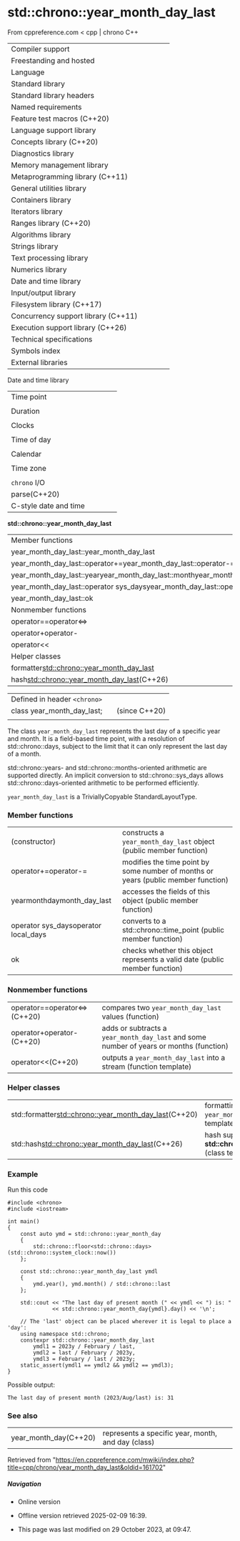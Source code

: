 # std::chrono::year_month_day_last

From cppreference.com
< cpp‎ | chrono
C++

|  |  |  |  |  |
| --- | --- | --- | --- | --- |
| Compiler support | | | | |
| Freestanding and hosted | | | | |
| Language | | | | |
| Standard library | | | | |
| Standard library headers | | | | |
| Named requirements | | | | |
| Feature test macros (C++20) | | | | |
| Language support library | | | | |
| Concepts library (C++20) | | | | |
| Diagnostics library | | | | |
| Memory management library | | | | |
| Metaprogramming library (C++11) | | | | |
| General utilities library | | | | |
| Containers library | | | | |
| Iterators library | | | | |
| Ranges library (C++20) | | | | |
| Algorithms library | | | | |
| Strings library | | | | |
| Text processing library | | | | |
| Numerics library | | | | |
| Date and time library | | | | |
| Input/output library | | | | |
| Filesystem library (C++17) | | | | |
| Concurrency support library (C++11) | | | | |
| Execution support library (C++26) | | | | |
| Technical specifications | | | | |
| Symbols index | | | | |
| External libraries | | | | |

Date and time library

|  |  |  |  |  |
| --- | --- | --- | --- | --- |
| Time point | | | | |
| |  |  |  |  |  | | --- | --- | --- | --- | --- | | time_point(C++11) | | | | | | |  |  |  |  |  | | --- | --- | --- | --- | --- | | clock_time_conversion(C++20) | | | | | | |  |  |  |  |  | | --- | --- | --- | --- | --- | | clock_cast(C++20) | | | | | |
| Duration | | | | |
| |  |  |  |  |  | | --- | --- | --- | --- | --- | | duration(C++11) | | | | | |
| Clocks | | | | |
| |  |  |  |  |  | | --- | --- | --- | --- | --- | | system_clock(C++11) | | | | | | steady_clock(C++11) | | | | | | is_clock(C++20) | | | | | | |  |  |  |  |  | | --- | --- | --- | --- | --- | | utc_clock(C++20) | | | | | | tai_clock(C++20) | | | | | | high_resolution_clock(C++11) | | | | | | |  |  |  |  |  | | --- | --- | --- | --- | --- | | gps_clock(C++20) | | | | | | file_clock(C++20) | | | | | | local_t(C++20) | | | | | |
| Time of day | | | | |
| |  |  |  |  |  | | --- | --- | --- | --- | --- | | is_amis_pm(C++20)(C++20) | | | | | | |  |  |  |  |  | | --- | --- | --- | --- | --- | | make12make24(C++20)(C++20) | | | | | | |  |  |  |  |  | | --- | --- | --- | --- | --- | | hh_mm_ss(C++20) | | | | | |  | | | | | |
| Calendar | | | | |
| |  |  |  |  |  | | --- | --- | --- | --- | --- | | day(C++20) | | | | | | month(C++20) | | | | | | year(C++20) | | | | | | weekday(C++20) | | | | | | operator/(C++20) | | | | | | year_month_day(C++20) | | | | | | |  |  |  |  |  | | --- | --- | --- | --- | --- | | ****year_month_day_last****(C++20) | | | | | | year_month_weekday(C++20) | | | | | | year_month_weekday_last(C++20) | | | | | | weekday_indexed(C++20) | | | | | | weekday_last(C++20) | | | | | | month_day(C++20) | | | | | | |  |  |  |  |  | | --- | --- | --- | --- | --- | | month_day_last(C++20) | | | | | | month_weekday(C++20) | | | | | | month_weekday_last(C++20) | | | | | | year_month(C++20) | | | | | | last_speclast(C++20)(C++20) | | | | | |
| Time zone | | | | |
| |  |  |  |  |  | | --- | --- | --- | --- | --- | | tzdb(C++20) | | | | | | tzdb_list(C++20) | | | | | | get_tzdbget_tzdb_listreload_tzdbremote_version(C++20)(C++20)(C++20)(C++20) | | | | | | sys_info(C++20) | | | | | | |  |  |  |  |  | | --- | --- | --- | --- | --- | | local_info(C++20) | | | | | | nonexistent_local_time(C++20) | | | | | | ambiguous_local_time(C++20) | | | | | | locate_zone(C++20) | | | | | | current_zone(C++20) | | | | | | time_zone(C++20) | | | | | | choose(C++20) | | | | | | |  |  |  |  |  | | --- | --- | --- | --- | --- | | zoned_traits(C++20) | | | | | | zoned_time(C++20) | | | | | | time_zone_link(C++20) | | | | | | leap_second(C++20) | | | | | | leap_second_info(C++20) | | | | | | get_leap_second_info(C++20) | | | | | |  | | | | | |
| `chrono` I/O | | | | |
| parse(C++20) | | | | |
| C-style date and time | | | | |

****std::chrono::year_month_day_last****

|  |  |  |  |  |
| --- | --- | --- | --- | --- |
| Member functions | | | | |
| year_month_day_last::year_month_day_last | | | | |
| year_month_day_last::operator+=year_month_day_last::operator-= | | | | |
| year_month_day_last::yearyear_month_day_last::monthyear_month_day_last::dayyear_month_day_last::month_day_last | | | | |
| year_month_day_last::operator sys_daysyear_month_day_last::operator local_days | | | | |
| year_month_day_last::ok | | | | |
| Nonmember functions | | | | |
| operator==operator<=> | | | | |
| operator+operator- | | | | |
| operator<< | | | | |
| Helper classes | | | | |
| formatter<std::chrono::year_month_day_last> | | | | |
| hash<std::chrono::year_month_day_last>(C++26) | | | | |

|  |  |  |
| --- | --- | --- |
| Defined in header `<chrono>` |  |  |
| class year_month_day_last; |  | (since C++20) |
|  |  |  |

The class `year_month_day_last` represents the last day of a specific year and month. It is a field-based time point, with a resolution of std::chrono::days, subject to the limit that it can only represent the last day of a month.

std::chrono::years- and std::chrono::months-oriented arithmetic are supported directly. An implicit conversion to std::chrono::sys_days allows std::chrono::days-oriented arithmetic to be performed efficiently.

`year_month_day_last` is a TriviallyCopyable StandardLayoutType.

### Member functions

|  |  |
| --- | --- |
| (constructor) | constructs a `year_month_day_last` object   (public member function) |
| operator+=operator-= | modifies the time point by some number of months or years   (public member function) |
| yearmonthdaymonth_day_last | accesses the fields of this object   (public member function) |
| operator sys_daysoperator local_days | converts to a std::chrono::time_point   (public member function) |
| ok | checks whether this object represents a valid date   (public member function) |

### Nonmember functions

|  |  |
| --- | --- |
| operator==operator<=>(C++20) | compares two `year_month_day_last` values   (function) |
| operator+operator-(C++20) | adds or subtracts a `year_month_day_last` and some number of years or months   (function) |
| operator<<(C++20) | outputs a `year_month_day_last` into a stream   (function template) |

### Helper classes

|  |  |
| --- | --- |
| std::formatter<std::chrono::year_month_day_last>(C++20) | formatting support for `year_month_day_last`   (class template specialization) |
| std::hash<std::chrono::year_month_day_last>(C++26) | hash support for ****std::chrono::year_month_day_last****   (class template specialization) |

### Example

Run this code

```
#include <chrono>
#include <iostream>
 
int main()
{
    const auto ymd = std::chrono::year_month_day
    {
        std::chrono::floor<std::chrono::days>(std::chrono::system_clock::now())
    };
 
    const std::chrono::year_month_day_last ymdl
    {
        ymd.year(), ymd.month() / std::chrono::last
    };
 
    std::cout << "The last day of present month (" << ymdl << ") is: "
              << std::chrono::year_month_day{ymdl}.day() << '\n';
 
    // The 'last' object can be placed wherever it is legal to place a 'day':
    using namespace std::chrono;
    constexpr std::chrono::year_month_day_last
        ymdl1 = 2023y / February / last,
        ymdl2 = last / February / 2023y,
        ymdl3 = February / last / 2023y;
    static_assert(ymdl1 == ymdl2 && ymdl2 == ymdl3);
}

```

Possible output:

```
The last day of present month (2023/Aug/last) is: 31

```

### See also

|  |  |
| --- | --- |
| year_month_day(C++20) | represents a specific year, month, and day   (class) |

Retrieved from "<https://en.cppreference.com/mwiki/index.php?title=cpp/chrono/year_month_day_last&oldid=161702>"

##### Navigation

- Online version
- Offline version retrieved 2025-02-09 16:39.

- This page was last modified on 29 October 2023, at 09:47.